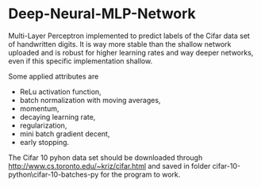 # Deep-Neural-MLP-Network
Multi-Layer Perceptron implemented to predict labels of the Cifar data set of handwritten digits. 
It is way more stable than the shallow network uploaded and is robust for higher learning rates and way deeper networks, even if this specific implementation shallow. 

Some applied attributes are
* ReLu activation function,
* batch normalization with moving averages,
* momentum,
* decaying learning rate,
* regularization,
* mini batch gradient decent,
* early stopping.

The Cifar 10 pyhon data set should be downloaded through http://www.cs.toronto.edu/~kriz/cifar.html and saved in folder cifar-10-python\cifar-10-batches-py for the program to work.
